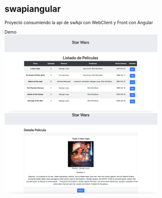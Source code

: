 # swapiangular
Proyecto consumiendo la api de swApi con WebClient y Front con Angular 


 
 Demo  </br>
![Crudjsp](https://github.com/Lcaichihua/swapiangular/blob/main/peliculas.png)
 ![Crudjsp](https://github.com/Lcaichihua/swapiangular/blob/main/detalle.png)

